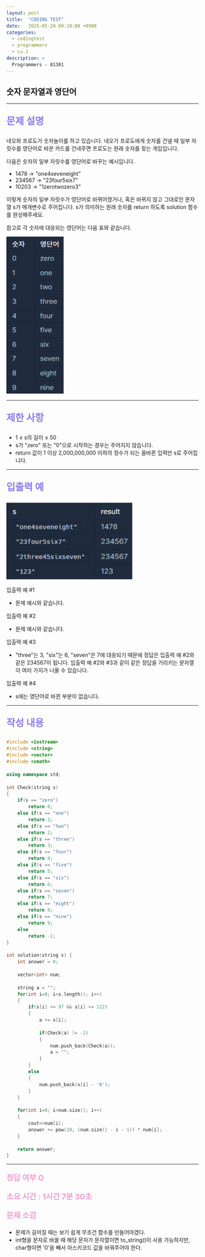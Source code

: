 ```yaml
---
layout: post
title:  "CODING TEST"
date:   2025-05-29 09:10:00 +0900
categories:
  - codingtest
  - programmers
  - Lv.1
description: >
  Programmers - 81301
---
```

## 숫자 문자열과 영단어

---

<p style = "color:#8f7cee; font-size:25px; font-weight:bold">
문제 설명
</p>

네오와 프로도가 숫자놀이를 하고 있습니다. 네오가 프로도에게 숫자를 건넬 때 일부 자릿수를 영단어로 바꾼 카드를 건네주면 프로도는 원래 숫자를 찾는 게임입니다.

다음은 숫자의 일부 자릿수를 영단어로 바꾸는 예시입니다.

- 1478 → "one4seveneight"
- 234567 → "23four5six7"
- 10203 → "1zerotwozero3"

이렇게 숫자의 일부 자릿수가 영단어로 바뀌어졌거나, 혹은 바뀌지 않고 그대로인 문자열 s가 매개변수로 주어집니다. s가 의미하는 원래 숫자를 return 하도록 solution 함수를 완성해주세요.

참고로 각 숫자에 대응되는 영단어는 다음 표와 같습니다.

<img src = "/assets/img/codingtest/81301_1.png" width = "150" height = "410">

---

<p style = "color:#8f7cee; font-size:25px; font-weight:bold">
제한 사항
</p>

- 1 ≤ s의 길이 ≤ 50
- s가 "zero" 또는 "0"으로 시작하는 경우는 주어지지 않습니다.
- return 값이 1 이상 2,000,000,000 이하의 정수가 되는 올바른 입력만 s로 주어집니다. 

---

<p style = "color:#8f7cee; font-size:25px; font-weight:bold">
입출력 예
</p>

<img src = "/assets/img/codingtest/81301_2.png" width = "330" height = "200">

입출력 예 #1
- 문제 예시와 같습니다.

입출력 예 #2
- 문제 예시와 같습니다.

입출력 예 #3
- "three"는 3, "six"는 6, "seven"은 7에 대응되기 때문에 정답은 입출력 예 #2와 같은 234567이 됩니다.
입출력 예 #2와 #3과 같이 같은 정답을 가리키는 문자열이 여러 가지가 나올 수 있습니다.

입출력 예 #4
- s에는 영단어로 바뀐 부분이 없습니다.

---

<p style = "color:#8f7cee; font-size:25px; font-weight:bold">
작성 내용
</p>

```cpp
#include <iostream>
#include <string>
#include <vector>
#include <cmath>

using namespace std;

int Check(string s)
{
    if(s == "zero")
        return 0;
    else if(s == "one")
        return 1;
    else if(s == "two")
        return 2;
    else if(s == "three")
        return 3;
    else if(s == "four")
        return 4;
    else if(s == "five")
        return 5;
    else if(s == "six")
        return 6;
    else if(s == "seven")
        return 7;
    else if(s == "eight")
        return 8;
    else if(s == "nine")
        return 9;
    else
        return -1;
}

int solution(string s) {
    int answer = 0;
    
    vector<int> num;
    
    string a = "";
    for(int i=0; i<s.length(); i++)
    {
        if(s[i] >= 97 && s[i] <= 122)
        {
            a += s[i];
            
            if(Check(a) != -1)
            {
                num.push_back(Check(a));
                a = "";
            }
        }
        else
        {
            num.push_back(s[i] - '0');
        }
    }
    
    for(int i=0; i<num.size(); i++)
    {
        cout<<num[i];
        answer += pow(10, (num.size() - i - 1)) * num[i];
    }
    
    return answer;
}
```

---

<p style = "color:#ed9ece; font-size:20px; font-weight:bold">
정답 여부 O
</p>

<p style = "color:#ed9ece; font-size:20px; font-weight:bold">
소요 시간 : 1시간 7분 30초
</p>

<p style = "color:#ed9ece; font-size:20px; font-weight:bold">
문제 소감
</p>

- 문제가 길어질 때는 보기 쉽게 무조건 함수를 만들어야겠다.
- int형을 문자로 바꿀 때 해당 문자가 문자열이면 to_string()이 사용 가능하지만, char형이면 '0'을 빼서 아스키코드 값을 바꿔주어야 한다.